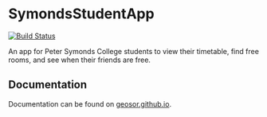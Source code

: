 # SymondsStudentApp
[![Build Status](https://travis-ci.org/geosor/SymondsStudentApp.svg?branch=master)](https://travis-ci.org/geosor/SymondsStudentApp)

An app for Peter Symonds College students to view their timetable, find free rooms, and see when their friends are free.

## Documentation

Documentation can be found on [geosor.github.io](https://geosor.github.io/SymondsStudentApp/).
